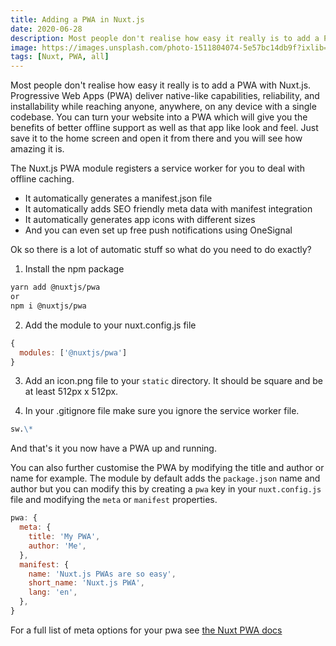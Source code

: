 ```yaml
---
title: Adding a PWA in Nuxt.js
date: 2020-06-28
description: Most people don't realise how easy it really is to add a PWA with Nuxt.js. Progressive Web Apps (PWA) deliver native-like capabilities, reliability, and installability while reaching anyone, anywhere, on any device with a single codebase.
image: https://images.unsplash.com/photo-1511804074-5e57bc14db9f?ixlib=rb-1.2.1&ixid=eyJhcHBfaWQiOjEyMDd9&auto=format&fit=crop&w=800&q=60
tags: [Nuxt, PWA, all]
---
```


Most people don't realise how easy it really is to add a PWA with Nuxt.js. Progressive Web Apps (PWA) deliver native-like capabilities, reliability, and installability while reaching anyone, anywhere, on any device with a single codebase. You can turn your website into a PWA which will give you the benefits of better offline support as well as that app like look and feel. Just save it to the home screen and open it from there and you will see how amazing it is.

The Nuxt.js PWA module registers a service worker for you to deal with offline caching.

- It automatically generates a manifest.json file
- It automatically adds SEO friendly meta data with manifest integration
- It automatically generates app icons with different sizes
- And you can even set up free push notifications using OneSignal

Ok so there is a lot of automatic stuff so what do you need to do exactly?

1. Install the npm package

```bash
yarn add @nuxtjs/pwa
or
npm i @nuxtjs/pwa
```

2. Add the module to your nuxt.config.js file

```javascript
{
  modules: ['@nuxtjs/pwa']
}
```

3. Add an icon.png file to your `static` directory. It should be square and be at least 512px x 512px.

4. In your .gitignore file make sure you ignore the service worker file.

```markdown
sw.\*
```

And that's it you now have a PWA up and running.

You can also further customise the PWA by modifying the title and author or name for example. The module by default adds the `package.json` name and author but you can modify this by creating a `pwa` key in your `nuxt.config.js` file and modifying the `meta` or `manifest` properties.

```javascript
pwa: {
  meta: {
    title: 'My PWA',
    author: 'Me',
  },
  manifest: {
    name: 'Nuxt.js PWAs are so easy',
    short_name: 'Nuxt.js PWA',
    lang: 'en',
  },
}
```

For a full list of meta options for your pwa see [the Nuxt PWA docs](https://pwa.nuxtjs.org/modules/meta.html#mobileappios)
